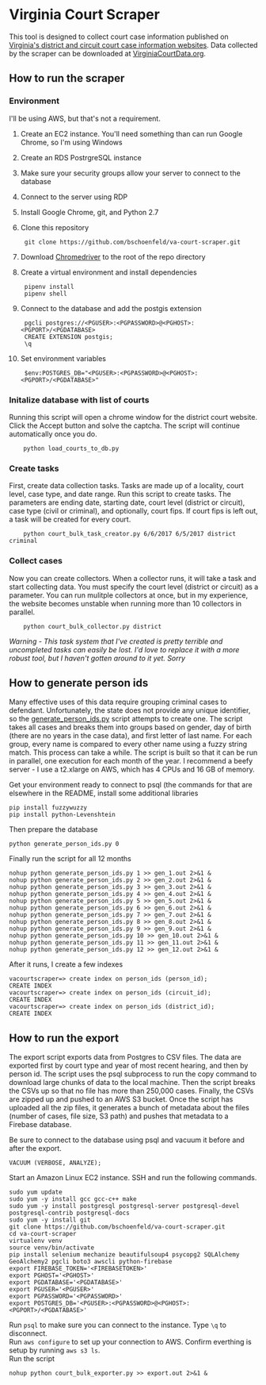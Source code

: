 # Virginia Court Scraper

This tool is designed to collect court case information published on [Virginia's district and circuit court case information websites](http://www.courts.state.va.us/caseinfo/). Data collected by the scraper can be downloaded at [VirginiaCourtData.org](http://virginiacourtdata.org).

## How to run the scraper

### Environment

I'll be using AWS, but that's not a requirement.

1. Create an EC2 instance. You'll need something than can run Google Chrome, so I'm using Windows
1. Create an RDS PostrgreSQL instance
1. Make sure your security groups allow your server to connect to the database
1. Connect to the server using RDP
1. Install Google Chrome, git, and Python 2.7
1. Clone this repository

        git clone https://github.com/bschoenfeld/va-court-scraper.git

1. Download [Chromedriver](https://sites.google.com/a/chromium.org/chromedriver/downloads) to the root of the repo directory
1. Create a virtual environment and install dependencies

        pipenv install
        pipenv shell

1. Connect to the database and add the postgis extension

        pgcli postgres://<PGUSER>:<PGPASSWORD>@<PGHOST>:<PGPORT>/<PGDATABASE>
        CREATE EXTENSION postgis;
        \q

1. Set environment variables

        $env:POSTGRES_DB="<PGUSER>:<PGPASSWORD>@<PGHOST>:<PGPORT>/<PGDATABASE>"

### Initalize database with list of courts

Running this script will open a chrome window for the district court website. Click the Accept button and solve the captcha. The script will continue automatically once you do. 

        python load_courts_to_db.py

### Create tasks

First, create data collection tasks. Tasks are made up of a locality, court level, case type, and date range. Run this script to create tasks. The parameters are ending date, starting date, court level (district or circuit), case type (civil or criminal), and optionally, court fips. If court fips is left out, a task will be created for every court.

        python court_bulk_task_creator.py 6/6/2017 6/5/2017 district criminal

### Collect cases

Now you can create collectors. When a collector runs, it will take a task and start collecting data. You must specify the court level (district or circuit) as a parameter. You can run mulitple collectors at once, but in my experience, the website becomes unstable when running more than 10 collectors in parallel.

        python court_bulk_collector.py district

_Warning - This task system that I've created is pretty terrible and uncompleted tasks can easily be lost. I'd love to replace it with a more robust tool, but I haven't gotten around to it yet. Sorry_

## How to generate person ids

Many effective uses of this data require grouping criminal cases to defendant. Unfortunately, the state does not provide any unique identifier, so the [generate_person_ids.py](https://github.com/bschoenfeld/va-court-scraper/blob/master/generate_person_ids.py) script attempts to create one. The script takes all cases and breaks them into groups based on gender, day of birth (there are no years in the case data), and first letter of last name. For each group, every name is compared to every other name using a fuzzy string match. This process can take a while. The script is built so that it can be run in parallel, one execution for each month of the year. I recommend a beefy server - I use a t2.xlarge on AWS, which has 4 CPUs and 16 GB of memory.

Get your environment ready to connect to psql (the commands for that are elsewhere in the README, install some additional libraries

```
pip install fuzzywuzzy
pip install python-Levenshtein
```

Then prepare the database

```
python generate_person_ids.py 0
```

Finally run the script for all 12 months

```
nohup python generate_person_ids.py 1 >> gen_1.out 2>&1 &
nohup python generate_person_ids.py 2 >> gen_2.out 2>&1 &
nohup python generate_person_ids.py 3 >> gen_3.out 2>&1 &
nohup python generate_person_ids.py 4 >> gen_4.out 2>&1 &
nohup python generate_person_ids.py 5 >> gen_5.out 2>&1 &
nohup python generate_person_ids.py 6 >> gen_6.out 2>&1 &
nohup python generate_person_ids.py 7 >> gen_7.out 2>&1 &
nohup python generate_person_ids.py 8 >> gen_8.out 2>&1 &
nohup python generate_person_ids.py 9 >> gen_9.out 2>&1 &
nohup python generate_person_ids.py 10 >> gen_10.out 2>&1 &
nohup python generate_person_ids.py 11 >> gen_11.out 2>&1 &
nohup python generate_person_ids.py 12 >> gen_12.out 2>&1 &
```

After it runs, I create a few indexes

```
vacourtscraper=> create index on person_ids (person_id);
CREATE INDEX
vacourtscraper=> create index on person_ids (circuit_id);
CREATE INDEX
vacourtscraper=> create index on person_ids (district_id);
CREATE INDEX
```

## How to run the export

The export script exports data from Postgres to CSV files. The data are exported first by court type and year of most recent hearing, and then by person id. The script uses the psql subprocess to run the copy command to download large chunks of data to the local machine. Then the script breaks the CSVs up so that no file has more than 250,000 cases. Finally, the CSVs are zipped up and pushed to an AWS S3 bucket. Once the script has uploaded all the zip files, it generates a bunch of metadata about the files (number of cases, file size, S3 path) and pushes that metadata to a Firebase database.

Be sure to connect to the database using psql and vacuum it before and after the export.

```
VACUUM (VERBOSE, ANALYZE);
```

Start an Amazon Linux EC2 instance. SSH and run the following commands.

```
sudo yum update
sudo yum -y install gcc gcc-c++ make
sudo yum -y install postgresql postgresql-server postgresql-devel postgresql-contrib postgresql-docs
sudo yum -y install git
git clone https://github.com/bschoenfeld/va-court-scraper.git
cd va-court-scraper
virtualenv venv
source venv/bin/activate
pip install selenium mechanize beautifulsoup4 psycopg2 SQLAlchemy GeoAlchemy2 pgcli boto3 awscli python-firebase
export FIREBASE_TOKEN='<FIREBASETOKEN>'
export PGHOST='<PGHOST>'
export PGDATABASE='<PGDATABASE>'
export PGUSER='<PGUSER>'
export PGPASSWORD='<PGPASSWORD>'
export POSTGRES_DB='<PGUSER>:<PGPASSWORD>@<PGHOST>:<PGPORT>/<PGDATABASE>'
```

Run `psql` to make sure you can connect to the instance. Type `\q` to disconnect.  
Run `aws configure` to set up your connection to AWS. Confirm everthing is setup by running `aws s3 ls`.  
Run the script  

```
nohup python court_bulk_exporter.py >> export.out 2>&1 &
```
